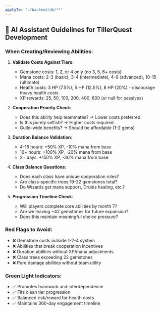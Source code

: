 ```yaml
---
applyTo: "./backend/db/**"
---
```


## 🤖 **AI Assistant Guidelines for TillerQuest Development**

### **When Creating/Reviewing Abilities:**

1. **Validate Costs Against Tiers**:

   - Gemstone costs: 1, 2, or 4 only (no 3, 5, 6+ costs)
   - Mana costs: 2-3 (basic), 3-4 (intermediate), 4-6 (advanced), 10-15 (ultimate)
   - Health costs: 3 HP (7.5%), 5 HP (12.5%), 8 HP (20%) - discourage heavy health costs
   - XP rewards: 25, 50, 100, 200, 400, 600 (or null for passives)

2. **Cooperation Priority Check**:

   - Does this ability help teammates? → Lower costs preferred
   - Is this purely selfish? → Higher costs required
   - Guild-wide benefits? → Should be affordable (1-2 gems)

3. **Duration Balance Validation**:

   - 4-16 hours: +50% XP, -10% mana from base
   - 16+ hours: +100% XP, -20% mana from base
   - 2+ days: +150% XP, -30% mana from base

4. **Class Balance Questions**:

   - Does each class have unique cooperation roles?
   - Are class-specific trees 19-22 gemstones total?
   - Do Wizards get mana support, Druids healing, etc.?

5. **Progression Timeline Check**:
   - Will players complete core abilities by month 7?
   - Are we leaving ~42 gemstones for future expansion?
   - Does this maintain meaningful choice pressure?

### **Red Flags to Avoid**:

- ❌ Gemstone costs outside 1-2-4 system
- ❌ Abilities that break cooperation incentives
- ❌ Duration abilities without XP/mana adjustments
- ❌ Class trees exceeding 22 gemstones
- ❌ Pure damage abilities without team utility

### **Green Light Indicators**:

- ✅ Promotes teamwork and interdependence
- ✅ Fits clean tier progression
- ✅ Balanced risk/reward for health costs
- ✅ Maintains 360-day engagement timeline
